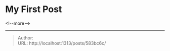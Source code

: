 # My First Post


&lt;!--more--&gt;


---

> Author:   
> URL: http://localhost:1313/posts/583bc6c/  

